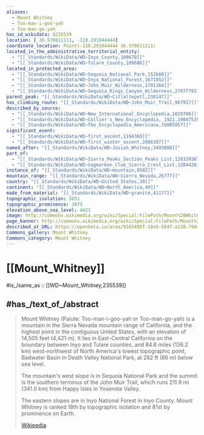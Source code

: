 ```yaml
---
aliases:
  - Mount Whitney
  - Too-man-i-goo-yah
  - Too-man-go-yah
has_id_wikidata: Q235539
location: [ 36.578611111, -118.291944444]
coordinate_location: Point(-118.291944444 36.578611111)
located_in_the_administrative_territorial_entity:
  - "[[_Standards/WikiData/WD~Inyo_County,109670]]"
  - "[[_Standards/WikiData/WD~Tulare_County,109686]]"
located_in_protected_area:
  - "[[_Standards/WikiData/WD~Sequoia_National_Park,152660]]"
  - "[[_Standards/WikiData/WD~Inyo_National_Forest,1671852]]"
  - "[[_Standards/WikiData/WD~John_Muir_Wilderness,1701164]]"
  - "[[_Standards/WikiData/WD~Sequoia_Kings_Canyon_Wilderness,27977793]]"
parent_peak: "[[_Standards/WikiData/WD~Citlaltepetl,238147]]"
has_climbing_route: "[[_Standards/WikiData/WD~John_Muir_Trail,967917]]"
described_by_source:
  - "[[_Standards/WikiData/WD~New_International_Encyclopedia,1029706]]"
  - "[[_Standards/WikiData/WD~Collier's_New_Encyclopedia,_1921,19047539]]"
  - "[[_Standards/WikiData/WD~The_Encyclopedia_Americana,19085957]]"
significant_event:
  - "[[_Standards/WikiData/WD~first_ascent,1194369]]"
  - "[[_Standards/WikiData/WD~first_winter_ascent,2866387]]"
named_after: "[[_Standards/WikiData/WD~Josiah_Whitney,3493080]]"
part_of:
  - "[[_Standards/WikiData/WD~Sierra_Peaks_Section_Peaks_List,120320367]]"
  - "[[_Standards/WikiData/WD~Vagmarken_Club_Sierra_Crest_List,120442615]]"
instance_of: "[[_Standards/WikiData/WD~mountain,8502]]"
mountain_range: "[[_Standards/WikiData/WD~Sierra_Nevada,26777]]"
country: "[[_Standards/WikiData/WD~United_States,30]]"
continent: "[[_Standards/WikiData/WD~North_America,49]]"
made_from_material: "[[_Standards/WikiData/WD~granite,41177]]"
topographic_isolation: 2651
topographic_prominence: 3073
elevation_above_sea_level: 4421
image: http://commons.wikimedia.org/wiki/Special:FilePath/Mount%20Whitney%202003-03-25.jpg
page_banner: http://commons.wikimedia.org/wiki/Special:FilePath/Mount%20Whitney%20banner.jpg
described_at_URL: https://openbeta.io/area/9165495f-18a5-5647-a120-79d44670e482/
Commons_gallery: Mount Whitney
Commons_category: Mount Whitney
---
```


# [[Mount_Whitney]] 

#is_/same_as :: [[WD~Mount_Whitney,235539]] 

## #has_/text_of_/abstract 

> Mount Whitney (Paiute: Too-man-i-goo-yah or Too-man-go-yah) 
> is a mountain in the Sierra Nevada mountain range of California, 
> and the highest point in the contiguous United States, with an elevation of 14,505 feet (4,421 m). 
> It lies in East–Central California on the boundary between Inyo and Tulare counties, 
> and 84.6 miles (136.2 km) west-northwest of North America's lowest topographic point, 
> Badwater Basin in Death Valley National Park, at 282 ft (86 m) below sea level. 
> 
> The mountain's west slope is in Sequoia National Park 
> and the summit is the southern terminus of the John Muir Trail, 
> which runs 211.9 mi (341.0 km) from Happy Isles in Yosemite Valley. 
> 
> The eastern slopes are in Inyo National Forest in Inyo County. 
> Mount Whitney is ranked 18th by topographic isolation and 81st by prominence on Earth.
>
> [Wikipedia](https://en.wikipedia.org/wiki/Mount%20Whitney) 

